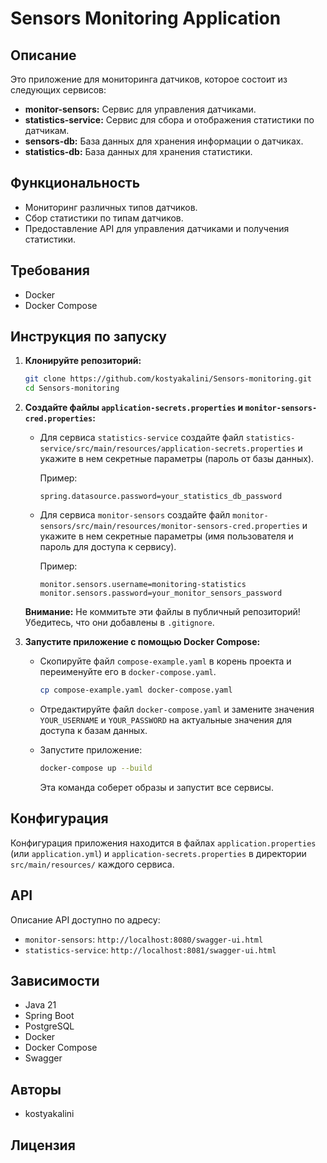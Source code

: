 # Sensors Monitoring Application

## Описание

Это приложение для мониторинга датчиков, которое состоит из следующих сервисов:

*   **monitor-sensors:** Сервис для управления датчиками.
*   **statistics-service:** Сервис для сбора и отображения статистики по датчикам.
*   **sensors-db:** База данных для хранения информации о датчиках.
*   **statistics-db:** База данных для хранения статистики.

## Функциональность

*   Мониторинг различных типов датчиков.
*   Сбор статистики по типам датчиков.
*   Предоставление API для управления датчиками и получения статистики.

## Требования

*   Docker
*   Docker Compose

## Инструкция по запуску

1.  **Клонируйте репозиторий:**

    ```bash
    git clone https://github.com/kostyakalini/Sensors-monitoring.git
    cd Sensors-monitoring
    ```

2.  **Создайте файлы `application-secrets.properties` и `monitor-sensors-cred.properties`:**

    *   Для сервиса `statistics-service` создайте файл `statistics-service/src/main/resources/application-secrets.properties` и укажите в нем секретные параметры (пароль от базы данных).

        Пример:

        ```properties
        spring.datasource.password=your_statistics_db_password
        ```

    *   Для сервиса `monitor-sensors` создайте файл `monitor-sensors/src/main/resources/monitor-sensors-cred.properties` и укажите в нем секретные параметры (имя пользователя и пароль для доступа к сервису).

        Пример:

        ```properties
        monitor.sensors.username=monitoring-statistics
        monitor.sensors.password=your_monitor_sensors_password
        ```

    **Внимание:** Не коммитьте эти файлы в публичный репозиторий! Убедитесь, что они добавлены в `.gitignore`.

3.  **Запустите приложение с помощью Docker Compose:**

    *   Скопируйте файл `compose-example.yaml` в корень проекта и переименуйте его в `docker-compose.yaml`.

        ```bash
        cp compose-example.yaml docker-compose.yaml
        ```

    *   Отредактируйте файл `docker-compose.yaml` и замените значения `YOUR_USERNAME` и `YOUR_PASSWORD` на актуальные значения для доступа к базам данных.

    *   Запустите приложение:

        ```bash
        docker-compose up --build
        ```

        Эта команда соберет образы и запустит все сервисы.

## Конфигурация

Конфигурация приложения находится в файлах `application.properties` (или `application.yml`) и `application-secrets.properties` в директории `src/main/resources/` каждого сервиса.

## API

Описание API доступно по адресу:

*   `monitor-sensors`: `http://localhost:8080/swagger-ui.html`
*   `statistics-service`: `http://localhost:8081/swagger-ui.html`

## Зависимости

*   Java 21
*   Spring Boot
*   PostgreSQL
*   Docker
*   Docker Compose
*   Swagger

## Авторы

*   kostyakalini

## Лицензия